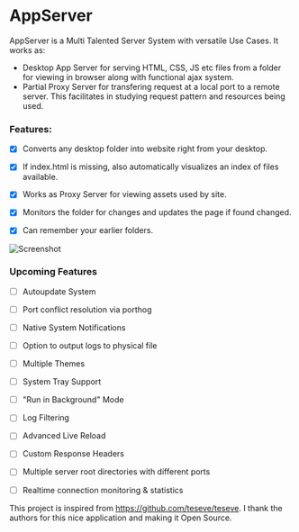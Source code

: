# AppServer

AppServer is a Multi Talented Server System with versatile Use Cases. It works as:
+ Desktop App Server for serving HTML, CSS, JS etc files from a folder for viewing in browser along with functional ajax system.
+ Partial Proxy Server for transfering request at a local port to a remote server. This facilitates in studying request pattern and resources being used.


### Features:
- [x] Converts any desktop folder into website right from your desktop.
- [x] If index.html is missing, also automatically visualizes an index of files available.
- [x] Works as Proxy Server for viewing assets used by site.
- [x] Monitors the folder for changes and updates the page if found changed.
- [x] Can remember your earlier folders.


![Screenshot](https://github.com/bismay4u/AppServer/blob/master/build/screenshot.png)

### Upcoming Features
- [ ] Autoupdate System
- [ ] Port conflict resolution via porthog
- [ ] Native System Notifications
- [ ] Option to output logs to physical file
- [ ] Multiple Themes
- [ ] System Tray Support
- [ ] "Run in Background" Mode
- [ ] Log Filtering
- [ ] Advanced Live Reload
- [ ] Custom Response Headers
- [ ] Multiple server root directories with different ports
- [ ] Realtime connection monitoring & statistics


This project is inspired from https://github.com/teseve/teseve. I thank the authors for this nice application and making it Open Source.
